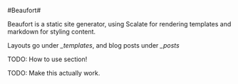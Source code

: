 #Beaufort#

Beaufort is a static site generator, using Scalate for rendering templates and markdown for styling content.

Layouts go under *_templates*, and blog posts under *_posts*

TODO: How to use section!

TODO: Make this actually work.
